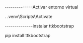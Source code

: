--------------Activar entorno virtual

. .venv\Scripts\Activate

--------------instalar ttkbootstrap

pip install ttkbootstrap